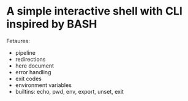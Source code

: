 # A simple interactive shell with CLI inspired by BASH

Fetaures:
- pipeline
- redirections
- here document
- error handling
- exit codes
- environment variables
- builtins: echo, pwd, env, export, unset, exit
